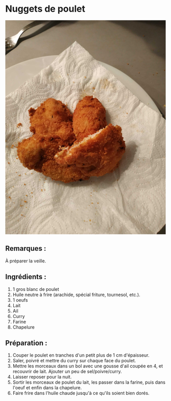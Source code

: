 # Nuggets de poulet

![image](../images/nuggets_poulet.jpg)

## Remarques :
À préparer la veille.

## Ingrédients :
1. 1 gros blanc de poulet
2. Huile neutre à frire (arachide, spécial friture, tournesol, etc.).
3. 1 oeufs
4. Lait
5. Ail
6. Curry
7. Farine
8. Chapelure

## Préparation :
1. Couper le poulet en tranches d'un petit plus de 1 cm d'épaisseur.
2. Saler, poivré et mettre du curry sur chaque face du poulet.
3. Mettre les morceaux dans un bol avec une gousse d'ail coupée en 4, et recouvrir de lait. Ajouter un peu de sel/poivre/curry.
4. Laisser reposer pour la nuit.
5. Sortir les morceaux de poulet du lait, les passer dans la farine, puis dans l'oeuf et enfin dans la chapelure.
6. Faire frire dans l'huile chaude jusqu'à ce qu'ils soient bien dorés.
